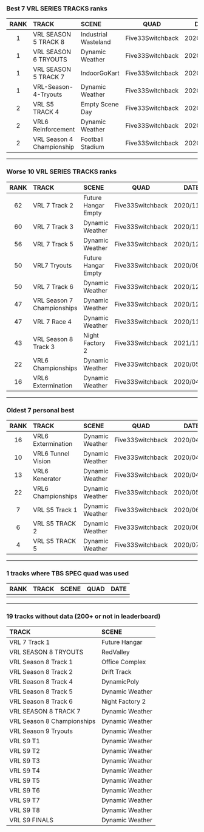 ### Best 7 VRL SERIES TRACKS ranks
|RANK|TRACK|SCENE|QUAD|DATE|
|:---:|:---|:---|:---:|:---:|
|1|VRL SEASON 5 TRACK 8|Industrial Wasteland|Five33Switchback|2020/08/31|
|1|VRL SEASON 6 TRYOUTS|Dynamic Weather|Five33Switchback|2020/07/12|
|1|VRL SEASON 5 TRACK 7|IndoorGoKart|Five33Switchback|2020/08/30|
|1|VRL-Season-4-Tryouts|Dynamic Weather|Five33Switchback|2020/07/13|
|2|VRL S5 TRACK 4|Empty Scene Day|Five33Switchback|2020/08/09|
|2|VRL6 Reinforcement|Dynamic Weather|Five33Switchback|2020/07/13|
|2|VRL Season 4 Championship|Football Stadium|Five33Switchback|2020/07/18|
---
### Worse 10 VRL SERIES TRACKS ranks
|RANK|TRACK|SCENE|QUAD|DATE|
|:---:|:---|:---|:---:|:---:|
|62|VRL 7 Track 2|Future Hangar Empty|Five33Switchback|2020/11/11|
|60|VRL 7 Track 3|Dynamic Weather|Five33Switchback|2020/11/15|
|56|VRL 7 Track 5|Dynamic Weather|Five33Switchback|2020/12/09|
|50|VRL7 Tryouts|Future Hangar Empty|Five33Switchback|2020/09/18|
|50|VRL 7 Track 6|Dynamic Weather|Five33Switchback|2020/12/20|
|47|VRL Season 7 Championships|Dynamic Weather|Five33Switchback|2020/12/28|
|47|VRL 7 Race 4|Dynamic Weather|Five33Switchback|2020/11/28|
|43|VRL Season 8 Track 3|Night Factory 2|Five33Switchback|2021/11/27|
|22|VRL6 Championships|Dynamic Weather|Five33Switchback|2020/05/02|
|16|VRL6 Extermination|Dynamic Weather|Five33Switchback|2020/04/11|
---
### Oldest 7 personal best
|RANK|TRACK|SCENE|QUAD|DATE|
|:---:|:---|:---|:---:|:---:|
|16|VRL6 Extermination|Dynamic Weather|Five33Switchback|2020/04/11|
|10|VRL6 Tunnel Vision|Dynamic Weather|Five33Switchback|2020/04/19|
|13|VRL6 Kenerator|Dynamic Weather|Five33Switchback|2020/04/25|
|22|VRL6 Championships|Dynamic Weather|Five33Switchback|2020/05/02|
|7|VRL S5 Track 1|Dynamic Weather|Five33Switchback|2020/06/26|
|6|VRL S5 TRACK 2|Dynamic Weather|Five33Switchback|2020/06/26|
|4|VRL S5 TRACK 5|Dynamic Weather|Five33Switchback|2020/07/12|
---
### 1 tracks where TBS SPEC quad was used
|RANK|TRACK|SCENE|QUAD|DATE|
|:---:|:---|:---|:---:|:---:|
||||||
---
### 19 tracks without data (200+ or not in leaderboard)
|TRACK|SCENE|
|:---|:---|
|VRL 7 Track 1|Future Hangar|
|VRL SEASON 8 TRYOUTS|RedValley|
|VRL Season 8 Track 1|Office Complex|
|VRL Season 8 Track 2|Drift Track|
|VRL Season 8 Track 4|DynamicPoly|
|VRL Season 8 Track 5|Dynamic Weather|
|VRL Season 8 Track 6|Night Factory 2|
|VRL SEASON 8 TRACK 7|Dynamic Weather|
|VRL Season 8 Championships|Dynamic Weather|
|VRL Season 9 Tryouts|Dynamic Weather|
|VRL S9 T1|Dynamic Weather|
|VRL S9 T2|Dynamic Weather|
|VRL S9 T3|Dynamic Weather|
|VRL S9 T4|Dynamic Weather|
|VRL S9 T5|Dynamic Weather|
|VRL S9 T6|Dynamic Weather|
|VRL S9 T7|Dynamic Weather|
|VRL S9 T8|Dynamic Weather|
|VRL S9 FINALS|Dynamic Weather|
